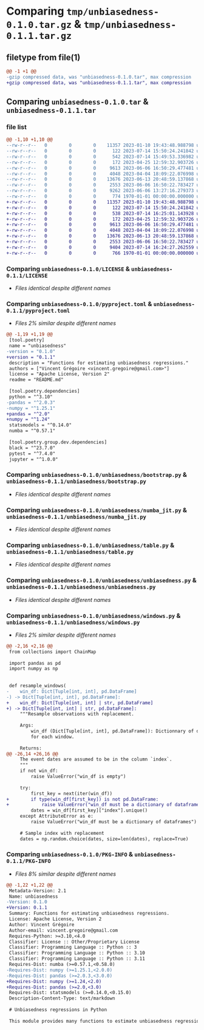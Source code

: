 # Comparing `tmp/unbiasedness-0.1.0.tar.gz` & `tmp/unbiasedness-0.1.1.tar.gz`

## filetype from file(1)

```diff
@@ -1 +1 @@
-gzip compressed data, was "unbiasedness-0.1.0.tar", max compression
+gzip compressed data, was "unbiasedness-0.1.1.tar", max compression
```

## Comparing `unbiasedness-0.1.0.tar` & `unbiasedness-0.1.1.tar`

### file list

```diff
@@ -1,10 +1,10 @@
--rw-r--r--   0        0        0    11357 2023-01-10 19:43:48.988798 unbiasedness-0.1.0/LICENSE
--rw-r--r--   0        0        0      122 2023-07-14 15:50:24.241842 unbiasedness-0.1.0/README.md
--rw-r--r--   0        0        0      542 2023-07-14 15:49:53.336982 unbiasedness-0.1.0/pyproject.toml
--rw-r--r--   0        0        0      172 2023-04-25 12:59:32.903726 unbiasedness-0.1.0/unbiasedness/__init__.py
--rw-r--r--   0        0        0     9613 2023-06-06 16:50:29.477481 unbiasedness-0.1.0/unbiasedness/bootstrap.py
--rw-r--r--   0        0        0     4048 2023-04-04 18:09:22.076998 unbiasedness-0.1.0/unbiasedness/numba_jit.py
--rw-r--r--   0        0        0    13676 2023-06-13 20:48:59.137868 unbiasedness-0.1.0/unbiasedness/table.py
--rw-r--r--   0        0        0     2553 2023-06-06 16:50:22.783427 unbiasedness-0.1.0/unbiasedness/unbiasedness.py
--rw-r--r--   0        0        0     9262 2023-06-06 13:27:16.279373 unbiasedness-0.1.0/unbiasedness/windows.py
--rw-r--r--   0        0        0      774 1970-01-01 00:00:00.000000 unbiasedness-0.1.0/PKG-INFO
+-rw-r--r--   0        0        0    11357 2023-01-10 19:43:48.988798 unbiasedness-0.1.1/LICENSE
+-rw-r--r--   0        0        0      122 2023-07-14 15:50:24.241842 unbiasedness-0.1.1/README.md
+-rw-r--r--   0        0        0      538 2023-07-14 16:25:01.143928 unbiasedness-0.1.1/pyproject.toml
+-rw-r--r--   0        0        0      172 2023-04-25 12:59:32.903726 unbiasedness-0.1.1/unbiasedness/__init__.py
+-rw-r--r--   0        0        0     9613 2023-06-06 16:50:29.477481 unbiasedness-0.1.1/unbiasedness/bootstrap.py
+-rw-r--r--   0        0        0     4048 2023-04-04 18:09:22.076998 unbiasedness-0.1.1/unbiasedness/numba_jit.py
+-rw-r--r--   0        0        0    13676 2023-06-13 20:48:59.137868 unbiasedness-0.1.1/unbiasedness/table.py
+-rw-r--r--   0        0        0     2553 2023-06-06 16:50:22.783427 unbiasedness-0.1.1/unbiasedness/unbiasedness.py
+-rw-r--r--   0        0        0     9404 2023-07-14 16:24:27.262559 unbiasedness-0.1.1/unbiasedness/windows.py
+-rw-r--r--   0        0        0      766 1970-01-01 00:00:00.000000 unbiasedness-0.1.1/PKG-INFO
```

### Comparing `unbiasedness-0.1.0/LICENSE` & `unbiasedness-0.1.1/LICENSE`

 * *Files identical despite different names*

### Comparing `unbiasedness-0.1.0/pyproject.toml` & `unbiasedness-0.1.1/pyproject.toml`

 * *Files 2% similar despite different names*

```diff
@@ -1,19 +1,19 @@
 [tool.poetry]
 name = "unbiasedness"
-version = "0.1.0"
+version = "0.1.1"
 description = "Functions for estimating unbiasedness regressions."
 authors = ["Vincent Grégoire <vincent.gregoire@gmail.com>"]
 license = "Apache License, Version 2"
 readme = "README.md"
 
 [tool.poetry.dependencies]
 python = "^3.10"
-pandas = "^2.0.3"
-numpy = "^1.25.1"
+pandas = "^2.0"
+numpy = "^1.24"
 statsmodels = "^0.14.0"
 numba = "^0.57.1"
 
 [tool.poetry.group.dev.dependencies]
 black = "^23.7.0"
 pytest = "^7.4.0"
 jupyter = "^1.0.0"
```

### Comparing `unbiasedness-0.1.0/unbiasedness/bootstrap.py` & `unbiasedness-0.1.1/unbiasedness/bootstrap.py`

 * *Files identical despite different names*

### Comparing `unbiasedness-0.1.0/unbiasedness/numba_jit.py` & `unbiasedness-0.1.1/unbiasedness/numba_jit.py`

 * *Files identical despite different names*

### Comparing `unbiasedness-0.1.0/unbiasedness/table.py` & `unbiasedness-0.1.1/unbiasedness/table.py`

 * *Files identical despite different names*

### Comparing `unbiasedness-0.1.0/unbiasedness/unbiasedness.py` & `unbiasedness-0.1.1/unbiasedness/unbiasedness.py`

 * *Files identical despite different names*

### Comparing `unbiasedness-0.1.0/unbiasedness/windows.py` & `unbiasedness-0.1.1/unbiasedness/windows.py`

 * *Files 2% similar despite different names*

```diff
@@ -2,16 +2,16 @@
 from collections import ChainMap
 
 import pandas as pd
 import numpy as np
 
 
 def resample_windows(
-    win_df: Dict[Tuple[int, int], pd.DataFrame]
-) -> Dict[Tuple[int, int], pd.DataFrame]:
+    win_df: Dict[Tuple[int, int] | str, pd.DataFrame]
+) -> Dict[Tuple[int, int] | str, pd.DataFrame]:
     """Resample observations with replacement.
 
     Args:
         win_df (Dict[Tuple[int, int], pd.DataFrame]): Dictionnary of dataframes with observations
         for each window.
 
     Returns:
@@ -26,14 +26,16 @@
     The event dates are assumed to be in the column `index`.
     """
     if not win_df:
         raise ValueError("win_df is empty")
 
     try:
         first_key = next(iter(win_df))
+        if type(win_df[first_key]) is not pd.DataFrame:
+            raise ValueError("win_df must be a dictionary of dataframes")
         dates = win_df[first_key]["index"].unique()
     except AttributeError as e:
         raise ValueError("win_df must be a dictionary of dataframes") from e
 
     # Sample index with replacement
     dates = np.random.choice(dates, size=len(dates), replace=True)
```

### Comparing `unbiasedness-0.1.0/PKG-INFO` & `unbiasedness-0.1.1/PKG-INFO`

 * *Files 8% similar despite different names*

```diff
@@ -1,22 +1,22 @@
 Metadata-Version: 2.1
 Name: unbiasedness
-Version: 0.1.0
+Version: 0.1.1
 Summary: Functions for estimating unbiasedness regressions.
 License: Apache License, Version 2
 Author: Vincent Grégoire
 Author-email: vincent.gregoire@gmail.com
 Requires-Python: >=3.10,<4.0
 Classifier: License :: Other/Proprietary License
 Classifier: Programming Language :: Python :: 3
 Classifier: Programming Language :: Python :: 3.10
 Classifier: Programming Language :: Python :: 3.11
 Requires-Dist: numba (>=0.57.1,<0.58.0)
-Requires-Dist: numpy (>=1.25.1,<2.0.0)
-Requires-Dist: pandas (>=2.0.3,<3.0.0)
+Requires-Dist: numpy (>=1.24,<2.0)
+Requires-Dist: pandas (>=2.0,<3.0)
 Requires-Dist: statsmodels (>=0.14.0,<0.15.0)
 Description-Content-Type: text/markdown
 
 # Unbiasedness regressions in Python
 
 This module provides many functions to estimate unbiasedness regressions in Python.
```

